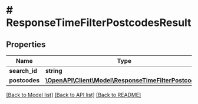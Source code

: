 # # ResponseTimeFilterPostcodesResult

## Properties

Name | Type | Description | Notes
------------ | ------------- | ------------- | -------------
**search_id** | **string** |  | 
**postcodes** | [**\OpenAPI\Client\Model\ResponseTimeFilterPostcode[]**](ResponseTimeFilterPostcode.md) |  | 

[[Back to Model list]](../../README.md#documentation-for-models) [[Back to API list]](../../README.md#documentation-for-api-endpoints) [[Back to README]](../../README.md)


